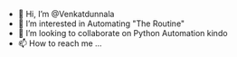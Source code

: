 - 👋 Hi, I’m @Venkatdunnala
- 👀 I’m interested in Automating "The Routine"
- 💞️ I’m looking to collaborate on Python Automation kindo
- 📫 How to reach me ...

<!---
Venkatdunnala/Venkatdunnala is a ✨ special ✨ repository because its `README.md` (this file) appears on your GitHub profile.
You can click the Preview link to take a look at your changes.
--->
